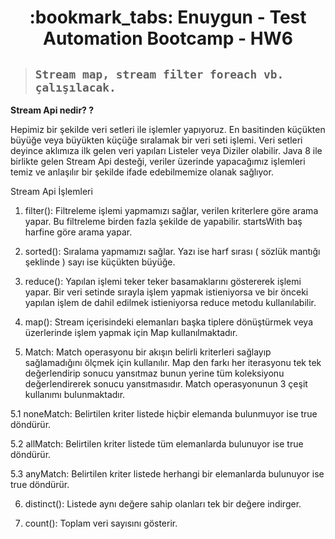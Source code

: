 <h1 align="center"> :bookmark_tabs: Enuygun - Test Automation Bootcamp - HW6 </h1>
 

> ##  ```Stream map, stream filter foreach vb. çalışılacak.  ```

**Stream Api nedir? ?**

Hepimiz bir şekilde veri setleri ile işlemler yapıyoruz. En basitinden küçükten büyüğe veya büyükten küçüğe sıralamak bir veri seti işlemi. Veri setleri deyince aklımıza ilk gelen veri yapıları Listeler veya Diziler olabilir. Java 8 ile birlikte gelen Stream Api desteği, veriler üzerinde yapacağımız işlemleri temiz ve anlaşılır bir şekilde ifade edebilmemize olanak sağlıyor.


Stream Api İşlemleri
1. filter(): Filtreleme işlemi yapmamızı sağlar, verilen kriterlere göre arama yapar. Bu filtreleme birden fazla şekilde de yapabilir. startsWith baş harfine göre arama yapar.


2. sorted(): Sıralama yapmamızı sağlar. Yazı ise harf sırası ( sözlük mantığı şeklinde ) sayı ise küçükten büyüğe.


3. reduce(): Yapılan işlemi teker teker basamaklarını göstererek işlemi yapar. Bir veri setinde sırayla işlem yapmak istieniyorsa ve bir önceki yapılan işlem de dahil edilmek istieniyorsa reduce metodu kullanılabilir. 


4. map(): Stream içerisindeki elemanları başka tiplere dönüştürmek veya üzerlerinde işlem yapmak için Map kullanılmaktadır.


5. Match: Match operasyonu bir akışın belirli kriterleri sağlayıp sağlamadığını ölçmek için kullanılır. Map den farkı her iterasyonu tek tek değerlendirip sonucu yansıtmaz bunun yerine tüm koleksiyonu değerlendirerek sonucu yansıtmasıdır. Match operasyonunun 3 çeşit kullanımı bulunmaktadır.

5.1 noneMatch: Belirtilen kriter listede hiçbir elemanda bulunmuyor ise true döndürür.

5.2 allMatch: Belirtilen kriter listede tüm elemanlarda bulunuyor ise true döndürür.

5.3 anyMatch: Belirtilen kriter listede herhangi bir elemanlarda bulunuyor ise true döndürür.


6. distinct(): Listede aynı değere sahip olanları tek bir değere indirger.


7. count(): Toplam veri sayısını gösterir.


